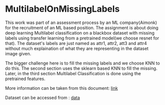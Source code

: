 # MultilabelOnMissingLabels
This work was part of an assessment process by an ML company(Aimonk) for the recruitment of an ML based position. The assignment is about doing deep learning Multilabel classification on a blackbox dataset with missing labels using transfer learning from a pretrained model(we choose resnet for that). The dataset's labels are just named as attr1, attr2, att3 and attr4 without much explaination of what they are representing in the dataset image given.

The bigger challenge here is to fill the missing labels and we choose KNN to do this. The second section uses the sklearn based KNN to fill the missing. Later, in the third section Multilabel Classification is done using the pretrained features.

More information can be taken from this document: [link](https://drive.google.com/file/d/1hR7ocdsaOYiGuh5__fjqy-wLkbj6fdm7/view?usp=sharing)

Dataset can be accessed from : [data](https://drive.google.com/drive/folders/1j0XuZYyFMAAP-iIiJkVNOxj0dDwVVT-t?usp=sharing)
